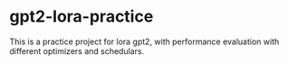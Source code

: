 # gpt2-lora-practice
This is a practice project for lora gpt2, with performance evaluation with different optimizers and schedulars.
